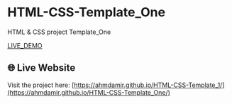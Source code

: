 # HTML-CSS-Template_One
HTML &amp; CSS project Template_One

[LIVE_DEMO](https://ahmdamir.github.io/HTML-CSS-Template_One/)
## 🌐 Live Website

Visit the project here: [https://ahmdamir.github.io/HTML-CSS-Template_1/](https://ahmdamir.github.io/HTML-CSS-Template_One/)
